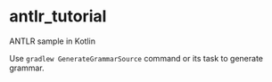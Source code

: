 # antlr_tutorial

ANTLR sample in Kotlin

Use `gradlew GenerateGrammarSource` command or its task to generate grammar. 
